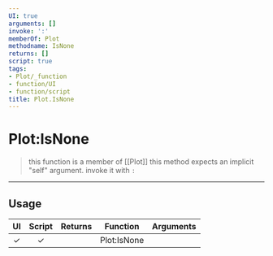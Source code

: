 ```yaml
---
UI: true
arguments: []
invoke: ':'
memberOf: Plot
methodname: IsNone
returns: []
script: true
tags:
- Plot/_function
- function/UI
- function/script
title: Plot.IsNone
---
```

# Plot:IsNone
> this function is a member of [[Plot]]
> this method expects an implicit "self" argument. invoke it with `:`
-----
## Usage
|  UI | Script | Returns | Function | Arguments |
|:---:|:------:|-------:|:--------:|:---------|
|✓|✓||Plot:IsNone||
